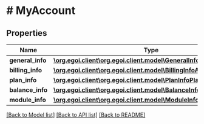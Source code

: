 # # MyAccount

## Properties

Name | Type | Description | Notes
------------ | ------------- | ------------- | -------------
**general_info** | [**\org.egoi.client\org.egoi.client.model\GeneralInfoAllOfGeneralInfo**](GeneralInfoAllOfGeneralInfo.md) |  | [optional] 
**billing_info** | [**\org.egoi.client\org.egoi.client.model\BillingInfoAllOfBillingInfo**](BillingInfoAllOfBillingInfo.md) |  | [optional] 
**plan_info** | [**\org.egoi.client\org.egoi.client.model\PlanInfoPlanInfo**](PlanInfoPlanInfo.md) |  | [optional] 
**balance_info** | [**\org.egoi.client\org.egoi.client.model\BalanceInfoBalanceInfo**](BalanceInfoBalanceInfo.md) |  | [optional] 
**module_info** | [**\org.egoi.client\org.egoi.client.model\ModuleInfoModuleInfo**](ModuleInfoModuleInfo.md) |  | [optional] 

[[Back to Model list]](../../README.md#documentation-for-models) [[Back to API list]](../../README.md#documentation-for-api-endpoints) [[Back to README]](../../README.md)



